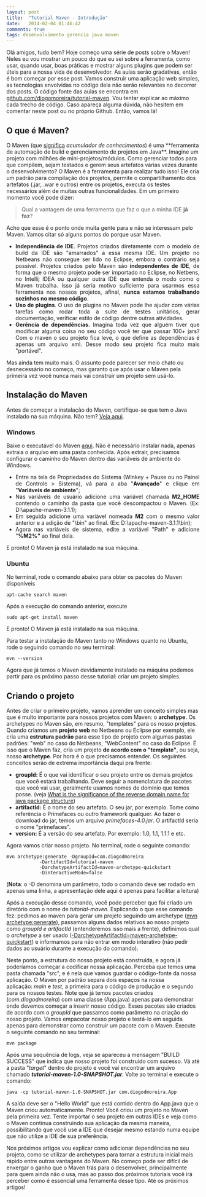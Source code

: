 ```yaml
---
layout: post
title:  "Tutorial Maven - Introdução"
date:   2014-02-04 01:46:42
comments: true
tags: desenvolvimento gerencia java maven
---
```


Olá amigos, tudo bem?
Hoje começo uma série de posts sobre o Maven! Neles eu vou mostrar um pouco do que eu sei sobre a ferramenta, como usar, quando usar, boas práticas e mostrar alguns plugins que podem ser úteis para a nossa vida de desenvolvedor. As aulas serão gradativas, então é bom começar por esse post. Vamos construir uma aplicação web simples, as tecnologias envolvidas no código dela não serão relevantes no decorrer dos posts.
O código fonte das aulas se encontra em <a title="Tutorial Maven Github Repository" href="https://github.com/diogomoreira/tutorial-maven" target="_blank">github.com/diogomoreira/tutorial-maven</a>. Vou tentar explicar ao máximo cada trecho de código. Caso apareça alguma dúvida, não hesitem em comentar neste post ou no próprio Github. Então, vamos lá!

<h2>O que é Maven?</h2>
O Maven (que <a href="http://en.wikipedia.org/wiki/Maven" target="_blank">significa</a> <em>acumulador de conhecimentos</em>) é uma **ferramenta de automação de build e gerenciamento de projetos em Java**. Imagine um projeto com milhões de mini-projetos/módulos. Como gerenciar todos para que compilem, sejam testados e gerem seus artefatos várias vezes durante o desenvolvimento? O Maven é a ferramenta para realizar tudo isso! Ele cria um padrão para compilação dos projetos, permite o compartilhamento dos artefatos (.jar, .war
e outros) entre os projetos, executa os testes necessários além de muitas outras funcionalidades.
Em um primeiro momento você pode dizer:

> Qual a vantagem de uma ferramenta que faz o que a minha IDE **já faz**?

Acho que esse é o ponto onde muita gente para e não se interessam pelo Maven. Vamos citar só alguns pontos do porque usar Maven.

<ul>
	<li style="text-align: justify;"><strong>Independência de IDE</strong>. Projetos criados diretamente com o modelo de build da IDE são "amarrados" a essa mesma IDE. Um projeto no Netbeans não consegue ser lido no Eclipse, embora o contrário seja possível. Projetos criados pelo Maven são <strong>independentes de IDE</strong>, de forma que o mesmo projeto pode ser importado no Eclipse, no Netbens, no Intellij IDEA ou qualquer outra IDE que entenda o modo como o Maven trabalha. Isso já seria motivo suficiente para usarmos essa ferramenta nos nossos projetos, afinal, <strong>nunca estamos trabalhando sozinhos no mesmo código</strong>.</li>
	<li style="text-align: justify;"><strong>Uso de plugins</strong>. O uso de plugins no Maven pode lhe ajudar com várias tarefas como rodar toda a suite de testes unitários, gerar documentação, verificar estilo de código dentre outras atividades.</li>
	<li style="text-align: justify;"><strong>Gerência de dependências.</strong> Imagina toda vez que alguém tiver que modificar alguma coisa no seu código você ter que passar 100+ jars? Com o maven o seu projeto fica leve, o que define as dependências é apenas um arquivo xml. Desse modo seu projeto fica muito mais "portável".</li>
</ul>
Mas ainda tem muito mais. O assunto pode parecer ser meio chato ou desnecessário no começo, mas garanto que após usar o Maven pela primeira vez você nunca mais vai construir um projeto sem usá-lo.

<h2 style="text-align: justify;">Instalação do Maven</h2>
Antes de começar a instalação do Maven, certifique-se que tem o Java instalado na sua máquina. Não tem? <a title="Instalação do Java" href="http://www.youtube.com/watch?v=ddhH97IPrFY" target="_blank">Veja aqui</a>.
<h3>Windows</h3>
Baixe o executável do Maven <a title="Apache Maven" href="http://maven.apache.org/" target="_blank">aqui</a>. Não é necessário instalar nada, apenas extraia o arquivo em uma pasta conhecida. Após extrair, precisamos configurar o caminho do Maven dentro das variáveis de ambiente do Windows.

<ul>
	<li style="text-align: justify;">Entre na tela de Propriedades do Sistema (Winkey + Pause ou no Painel de Controle &gt; Sistema), vá para a aba "<strong>Avançado</strong>" e clique em "<strong>Variáveis de ambiente</strong>";</li>
	<li style="text-align: justify;">Nas variáveis de usuário adicione uma variável chamada <strong>M2_HOME</strong> contendo o caminho da pasta que você descompactou o Maven. (Ex: D:\apache-maven-3.1.1);</li>
	<li style="text-align: justify;">Em seguida adicione uma variável nomeada <strong>M2</strong> com o mesmo valor anterior e a adição de "\bin" ao final. (Ex: D:\apache-maven-3.1.1\bin);</li>
	<li style="text-align: justify;">Agora nas variáveis de sistema, edite a variável "Path" e adicione "<strong>%M2%"</strong> ao final dela.</li>
</ul>
E pronto! O Maven já está instalado na sua máquina.
<h3>Ubuntu</h3>
No terminal, rode o comando abaixo para obter os pacotes do Maven disponíveis

    apt-cache search maven

Após a execução do comando anterior, execute

    sudo apt-get install maven

E pronto! O Maven já está instalado na sua máquina.

Para testar a instalação do Maven tanto no Windows quanto no Ubuntu, rode o seguindo comando no seu terminal:

    mvn --version

Agora que já temos o Maven devidamente instalado na máquina podemos partir para os próximo passo desse tutorial: criar um projeto simples.
<h2>Criando o projeto</h2>
Antes de criar o primeiro projeto, vamos aprender um conceito simples mas que é muito importante para nossos projetos com Maven: o <strong>archetype.</strong> Os archetypes no Maven são, em resumo, "templates" para os nosso projetos. Quando criamos um <strong>projeto web</strong> no Netbeans ou Eclipse por exemplo, ele cria uma <strong>estrutura padrão</strong> para esse tipo de projeto com algumas pastas padrões: "web" no caso do Netbeans, "WebContent" no caso do Eclipse. É isso que o Maven faz, cria um projeto <strong>de acordo com o "template"</strong>, ou seja, nosso <strong>archetype</strong>. Por hora é o que precisamos entender.
Os seguintes conceitos serão de extrema importância daqui pra frente:
<ul>
	<li><strong>groupId:</strong> É o que vai identificar o seu projeto entre os demais projetos que você estará trabalhando. Deve seguir a nomenclatura de pacotes que você vai usar, geralmente usamos nomes de domínio que temos posse. (veja <a href="http://stackoverflow.com/questions/2475168/what-is-the-significance-of-the-reverse-domain-name-for-java-package-structure" target="_blank">What is the significance of the reverse domain name for java package structure</a>)</li>
	<li><strong>artifactId:</strong> É o nome do seu artefato. O seu jar, por exemplo. Tome como referência o Primefaces ou outro framework qualquer. Ao fazer o download do jar, temos um arquivo <em>primefaces-4.0.jar</em>. O artifactId seria o nome "primefaces".</li>
	<li><strong>version:</strong> É a versão do seu artefato. Por exemplo: 1.0, 1.1, 1.1.1 e etc.</li>
</ul>
Agora vamos criar nosso projeto. No terminal, rode o seguinte comando:

    mvn archetype:generate -DgroupId=com.diogodmoreira 
				-DartifactId=tutorial-maven 
				-DarchetypeArtifactId=maven-archetype-quickstart
				-DinteractiveMode=false

(**Nota**: o -D denomina um parâmetro, todo o comando deve ser rodado em apenas uma linha, a apresentação dele aqui é apenas para facilitar a leitura)

Após a execução desse comando, você pode perceber que foi criado um diretório com o nome de <i>tutorial-maven. </i>Explicando o que esse comando fez: pedimos ao maven para gerar um projeto seguindo um archetype (<span style="text-decoration: underline;">mvn archetype:generate</span>), passamos alguns dados relativos ao nosso projeto como <em>groupId e artifactId</em> (entenderemos isso mais a frente), definimos qual o <em>archetype</em> a ser usado (<span style="text-decoration: underline;">-DarchetypeArtifactId=maven-archetype-quickstart</span>) e informamos para não entrar em modo interativo (não pedir dados ao usuário durante a execução do comando).

Neste ponto, a estrutura do nosso projeto está construída, e agora já poderíamos começar a codificar nossa aplicação. Perceba que temos uma pasta chamada "src", e é nela que vamos guardar o código-fonte da nossa aplicação. O Maven por padrão separa dois espaços na nossa aplicação: <em>main</em> e <em>test</em>, a primeira para o código de produção e o segundo para os nossos testes. Note que já temos pacotes criados (<em>com.diogodmoreira</em>) com uma classe (App.java) apenas para demonstrar onde devemos começar a inserir nosso código. Esses pacotes são criados de acordo com o <em>groupId</em> que passamos como parâmetro na criação do nosso projeto.
Vamos empacotar nosso projeto e testá-lo em seguida apenas para demonstrar como construir um pacote com o Maven.
Execute o seguinte comando no seu terminal:

    mvn package

Após uma sequência de logs, veja se apareceu a mensagem "BUILD SUCCESS" que indica que nosso projeto foi construido com sucesso. Vá até a pasta "<em>target</em>" dentro do projeto e você vai encontrar um arquivo chamado <strong><em>tutorial-maven-1.0-SNAPSHOT.jar</em></strong><em>. </em>Volte ao terminal e execute o comando:<em></em>

    java -cp tutorial-maven-1.0-SNAPSHOT.jar com.diogodmoreira.App

A saída deve ser o "Hello World" que está contido dentro do App.java que o Maven criou automaticamente. Pronto! Você criou um projeto no Maven pela primeira vez. Tente importar o seu projeto em outras IDEs e veja como o Maven continua construindo sua aplicação da mesma maneira, possibilitando que você use a IDE que desejar mesmo estando numa equipe que não utilize a IDE de sua preferência.

Nos próximos artigos vou explicar como adicionar dependências no seu projeto, como se utilizar de archetypes para tornar a estrutura inicial mais rápido entre outras vantagens do Maven. No começo pode ser difícil de enxergar o ganho que o Maven trás para o desenvolver, principalmente para quem ainda não o usa, mas ao passo dos próximos tutoriais você irá perceber como é essencial uma ferramenta desse tipo.
Até os próximos artigos!